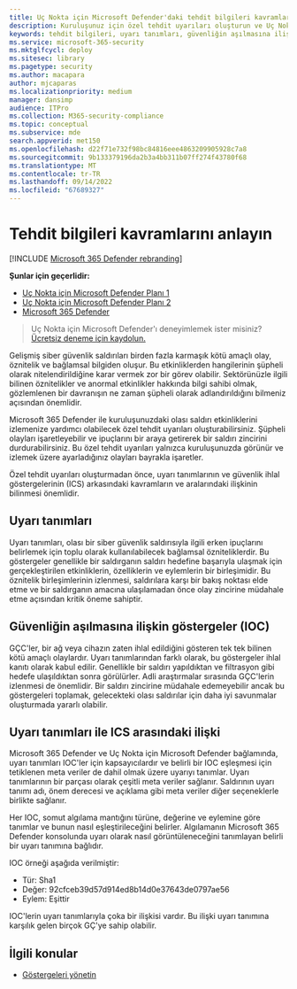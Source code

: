 ```yaml
---
title: Uç Nokta için Microsoft Defender'daki tehdit bilgileri kavramlarını anlama
description: Kuruluşunuz için özel tehdit uyarıları oluşturun ve Uç Nokta için Microsoft Defender'de tehdit bilgileriyle ilgili kavramları öğrenin
keywords: tehdit bilgileri, uyarı tanımları, güvenliğin aşılmasına ilişkin göstergeler, ioc
ms.service: microsoft-365-security
ms.mktglfcycl: deploy
ms.sitesec: library
ms.pagetype: security
ms.author: macapara
author: mjcaparas
ms.localizationpriority: medium
manager: dansimp
audience: ITPro
ms.collection: M365-security-compliance
ms.topic: conceptual
ms.subservice: mde
search.appverid: met150
ms.openlocfilehash: d22f71e732f98bc84816eee4863209905928c7a8
ms.sourcegitcommit: 9b133379196da2b3a4bb311b07ff274f43780f68
ms.translationtype: MT
ms.contentlocale: tr-TR
ms.lasthandoff: 09/14/2022
ms.locfileid: "67689327"
---
```

# <a name="understand-threat-intelligence-concepts"></a>Tehdit bilgileri kavramlarını anlayın

[!INCLUDE [Microsoft 365 Defender rebranding](../../includes/microsoft-defender.md)]

**Şunlar için geçerlidir:**
- [Uç Nokta için Microsoft Defender Planı 1](https://go.microsoft.com/fwlink/?linkid=2154037)
- [Uç Nokta için Microsoft Defender Planı 2](https://go.microsoft.com/fwlink/?linkid=2154037)
- [Microsoft 365 Defender](https://go.microsoft.com/fwlink/?linkid=2118804)



> Uç Nokta için Microsoft Defender'ı deneyimlemek ister misiniz? [Ücretsiz deneme için kaydolun.](https://signup.microsoft.com/create-account/signup?products=7f379fee-c4f9-4278-b0a1-e4c8c2fcdf7e&ru=https://aka.ms/MDEp2OpenTrial?ocid=docs-wdatp-threatindicator-abovefoldlink)

Gelişmiş siber güvenlik saldırıları birden fazla karmaşık kötü amaçlı olay, öznitelik ve bağlamsal bilgiden oluşur. Bu etkinliklerden hangilerinin şüpheli olarak nitelendirildiğine karar vermek zor bir görev olabilir. Sektörünüzle ilgili bilinen öznitelikler ve anormal etkinlikler hakkında bilgi sahibi olmak, gözlemlenen bir davranışın ne zaman şüpheli olarak adlandırıldığını bilmeniz açısından önemlidir.

Microsoft 365 Defender ile kuruluşunuzdaki olası saldırı etkinliklerini izlemenize yardımcı olabilecek özel tehdit uyarıları oluşturabilirsiniz. Şüpheli olayları işaretleyebilir ve ipuçlarını bir araya getirerek bir saldırı zincirini durdurabilirsiniz. Bu özel tehdit uyarıları yalnızca kuruluşunuzda görünür ve izlemek üzere ayarladığınız olayları bayrakla işaretler.

Özel tehdit uyarıları oluşturmadan önce, uyarı tanımlarının ve güvenlik ihlal göstergelerinin (ICS) arkasındaki kavramların ve aralarındaki ilişkinin bilinmesi önemlidir.

## <a name="alert-definitions"></a>Uyarı tanımları
Uyarı tanımları, olası bir siber güvenlik saldırısıyla ilgili erken ipuçlarını belirlemek için toplu olarak kullanılabilecek bağlamsal özniteliklerdir. Bu göstergeler genellikle bir saldırganın saldırı hedefine başarıyla ulaşmak için gerçekleştirilen etkinliklerin, özelliklerin ve eylemlerin bir birleşimidir. Bu öznitelik birleşimlerinin izlenmesi, saldırılara karşı bir bakış noktası elde etme ve bir saldırganın amacına ulaşılamadan önce olay zincirine müdahale etme açısından kritik öneme sahiptir.

## <a name="indicators-of-compromise-ioc"></a>Güvenliğin aşılmasına ilişkin göstergeler (IOC)
GÇC'ler, bir ağ veya cihazın zaten ihlal edildiğini gösteren tek tek bilinen kötü amaçlı olaylardır. Uyarı tanımlarından farklı olarak, bu göstergeler ihlal kanıtı olarak kabul edilir. Genellikle bir saldırı yapıldıktan ve filtrasyon gibi hedefe ulaşıldıktan sonra görülürler. Adli araştırmalar sırasında GÇC'lerin izlenmesi de önemlidir. Bir saldırı zincirine müdahale edemeyebilir ancak bu göstergeleri toplamak, gelecekteki olası saldırılar için daha iyi savunmalar oluşturmada yararlı olabilir.

## <a name="relationship-between-alert-definitions-and-iocs"></a>Uyarı tanımları ile ICS arasındaki ilişki
Microsoft 365 Defender ve Uç Nokta için Microsoft Defender bağlamında, uyarı tanımları IOC'ler için kapsayıcılardır ve belirli bir IOC eşleşmesi için tetiklenen meta veriler de dahil olmak üzere uyarıyı tanımlar. Uyarı tanımlarının bir parçası olarak çeşitli meta veriler sağlanır. Saldırının uyarı tanımı adı, önem derecesi ve açıklama gibi meta veriler diğer seçeneklerle birlikte sağlanır.

Her IOC, somut algılama mantığını türüne, değerine ve eylemine göre tanımlar ve bunun nasıl eşleştirileceğini belirler. Algılamanın Microsoft 365 Defender konsolunda uyarı olarak nasıl görüntüleneceğini tanımlayan belirli bir uyarı tanımına bağlıdır.

IOC örneği aşağıda verilmiştir:
- Tür: Sha1
- Değer: 92cfceb39d57d914ed8b14d0e37643de0797ae56
- Eylem: Eşittir

IOC'lerin uyarı tanımlarıyla çoka bir ilişkisi vardır. Bu ilişki uyarı tanımına karşılık gelen birçok GÇ'ye sahip olabilir.


## <a name="related-topics"></a>İlgili konular
- [Göstergeleri yönetin](manage-indicators.md)
